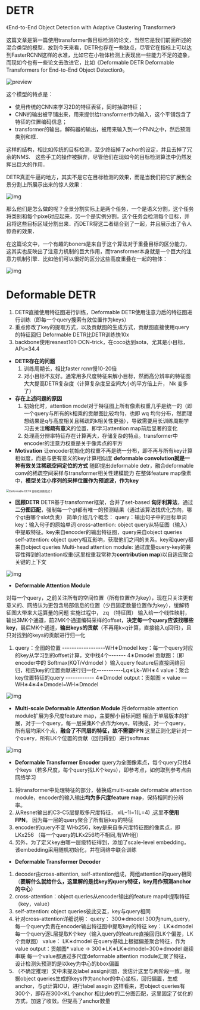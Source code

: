 # DETR

《End-to-End Object Detection with Adaptive Clustering Transformer》

这篇文章是第一篇使用transformer做目标检测的论文，当然它是我们前面所述的混合类型的模型．放到今天来看，DETR也存在一些缺点，尽管它在指标上可以达到FasterRCNN这样的水准，比如它在小物体检测上表现出一些能力不足的迹象，而现如今也有一些论文去改进它，比如《Deformable DETR Deformable Transformers for End-to-End Object Detection》。

![preview](https://pic1.zhimg.com/v2-2ccfe470ea6d4ae9a0d094d3385c6a24_r.jpg)

这个模型的特点是：

- 使用传统的CNN来学习2D的特征表征，同时抽取特征；
- CNN的输出被平铺出来，用来提供给transformer作为输入，这个平铺包含了特征的位置编码信息；
- transformer的输出，解码器的输出，被用来输入到一个FNN之中，然后预测类别和框．

这样的结构，相比如传统的目标检测，至少终结掉了achor的设定，并且去掉了冗余的NMS.　这些手工的操作被摒弃，尽管他们在现如今的目标检测算法中仍然发挥出巨大的作用．

DETR真正牛逼的地方，其实不是它在目标检测的效果，而是当我们把它扩展到全景分割上所展示出来的惊人效果：

![img](https://pic3.zhimg.com/80/v2-b59c8ac70808021a8241e901d816f546_1440w.jpg)

那么他们是怎么做的呢？全景分割实际上是两个任务，一个是语义分割，这个任务将类别和每个pixel对应起来，另一个是实例分割，这个任务会检测每个目标，并且将这些目标区域分割出来．而DETR将这二者结合到了一起，并且展示出了令人惊奇的效果．

在这篇论文中，一个有趣的boners是来自于这个算法对于重叠目标的区分能力，这其实也反映出了注意力机制的巨大作用，而transformer本身就是一个巨大的注意力机制引擎．比如他们可以很好的区分这些高度重叠在一起的物体：

![img](https://pic1.zhimg.com/80/v2-d3b07fab239c14309d4d5c61d2defc4c_1440w.jpg)

# Deformable DETR

1. DETR直接使用特征图进行训练，Deformable DETR使用注意力后的特征图进行训练（即每一个query搜索有效位置作为keys）
2. 重点修改了key的提取方式，以及贡献图的生成方式，贡献图直接使用query的特征回归
   Deformable DETR比DETR训练快10x
3. backbone使用resnext101-DCN-trick，在coco达到sota，尤其是小目标， APs=34.4

- **DETR存在的问题**
  1. 训练周期长，相比faster rcnn慢10-20倍
  2. 对小目标不友好。通常用多尺度特征来解小目标，然而高分辨率的特征图大大提高DETR复杂度（计算复杂度呈空间大小的平方倍上升， Nk 变多了）
- **存在上述问题的原因**
  1. 初始化时，attention model对于特征图上所有像素权重几乎是统一的（即一个query与所有的k相乘的贡献图比较均匀，也即 wq 均匀分布，然而理想结果是q与高度相关且稀疏的k相关性更强），导致需要用长训练周期学习去关注**稀疏有意义**的位置，即学习attention map前后显著的变化
  2.  处理高分辨率特征存在计算两大，存储复杂的特点。transformer中encoder的注意力权重是关于像素点的平方
- **Motivation**
  让encoder初始化的权重不再是统一分布，即不再与所有key计算相似度，而是与更有意义的key计算相似度
  **deformable convolution就是一种有效关注稀疏空间定位的方式**
  随即提出deformable detr，融合deformable conv的稀疏空间采样与transformer相关性建模能力
  在整体feature map像素中，**模型关注小序列的采样位置作为预滤波，作为key**

<img src="https://pic2.zhimg.com/v2-9fe73ed8a19328b58053f1fa73e9315e_1440w.jpg?source=172ae18b" alt="Deformable DETR 目标检测新范式！" style="zoom: 50%;" />



- **回顾DETR**
  DETR基于transformer框架，合并了set-based **匈牙利算法**，通过**二分图匹配**，强制每一个gt都有唯一的预测结果（通过该算法找优化方向，哪个gt由哪个slot负责）
  简单介绍几个概念：
  query：输出句子中的目标单词
  key：输入句子的原始单词
  cross-attention: object query从特征图（输入）中提取特征。key来自encoder的输出特征图，query来自object queries
  self-attention: object query相互影响，获取他们之间的关系。key和query都来自object queries
  Multi-head attention module: 通过度量query-key的兼容性得到的attention权重(这里权重我常称为**contribution map**)以自适应聚合关键的上下文

![img](https://pic4.zhimg.com/80/v2-9a96a0f93742b31567c8260c9421a5eb_1440w.jpg)



- **Deformable Attention Module**

对每一个query，之前关注所有的空间位置（所有位置作为key），现在只关注更有意义的、网络认为更包含局部信息的位置（少且固定数量位置作为key），缓解特征图大带来大运算量的问题
实施过程中， zq （特征图） 输入给一个线性映射，输出3MK个通道，前2MK个通道编码采样的offset，**决定每一个query应该找哪些key**，最后MK个通道，**输出keys的贡献**（不再用k×q计算，直接输入q回归），且只对找到的keys的贡献进行归一化

1. query：全图的位置 ------------------WH∗Dmodel
   key：每一个query对应的key从学习到的offset计算，文中找4个------- 4∗Dmodel
   贡献图：（即encoder中的 Softmax(KQT/√dmodel ）输入query feature后直接网络回归，相应key的位置贡献进行归一化-----------Lq∗Lk−WH∗4
   value：聚合key位置特征的query ------------ 4∗Dmodel
   output：贡献图 × value — WH∗4∗4∗Dmodel=WH∗Dmodel

![img](https://pic4.zhimg.com/80/v2-6e7ff960f3f4d2f23c31d8d9c3300b1b_1440w.jpg)



- **Multi-scale Deformable Attention Module**
  将deformable attention module扩展为多尺度feature map，主要解小目标问题
  相当于单层版本的扩展，对于一个query，每一层采集K个点作为keys，转换成，对一个query，所有层均采K个点，**融合了不同层的特征，故不需要FPN**
  这里正则化是针对一个query，所有LK个位置的贡献（回归得到）进行softmax

![img](https://pic4.zhimg.com/80/v2-a01050d69ca13df0bcf023e744ca1247_1440w.jpg)



- **Deformable Transformer Encoder**
  query为全图像素点，每个query只找4个keys（若多尺度，每个query找LK个keys），即参考点，如何取到参考点由网络学习

1. 将transformer中处理特征的部分，替换成multi-scale deformable attention module，encoder的输入输出**均为多尺度feature map**，保持相同的分辨率。
2. 从Resnet输出的C3-C5层提取多尺度特征， xlL−1l=1(L=4) ,这里**不使用FPN**， 因为每一层的query聚合了所有层key的特征
3. encoder的query不变 WHx256，key是来自多尺度特征图的像素点，即 LKx256 （每一个query的LKx256均不相同,有WH组）
4. 另外，为了定义key由哪一层级特征得到，添加了scale-level embedding，该embedding采用随机初始化，并在网络中联合训练



- **Deformable Transformer Decoder**

1. decoder由cross-attention, self-attention组成，两组attention的query相同（**要解什么就给什么，这里解的是找key的query特征，key用作预测anchor的中心**）
2. cross-attention：object queries从encoder输出的feature map中提取特征（key，value）
3. self-attention: object queries彼此交互，key与query相同
4. 针对cross-attention详细说明：
   query： 300∗dmodel 300为num_query，每一个query负责在encoder输出特征图中提取key的特征
   key： LK∗dmodel 每一个query逐L层提取K个key（输入query的feature直接回归LK个偏差，LK个贡献图）
   value： LK∗dmodel 在query基础上根据偏差聚合特征，作为value
   output：贡献图* value -> 300∗LK∗LK∗dmodel=300∗dmodel 继续串联
   每一个value都通过多尺度deformable attention module汇聚了特征，设计检测头预测的是以key为中心的bbox偏置
5. （不确定推理）文中未提及label assign问题，我估计这里与两阶段一致。根据object queries生成的keys作为anchor的中心坐标，回归偏置，生成anchor，与gt计算IOU，进行label assgin
   这样看来，若object queries有300个，即存在300×KL个anchor
   相比detr的二分图匹配，这里固定了优化的方式，加速了收敛。但提高了anchor数量



